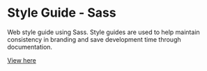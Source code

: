 # Style Guide - Sass

Web style guide using Sass. 
Style guides are used to help maintain consistency in branding and save development time through documentation.

<a href="https://htmlpreview.github.io/?https://github.com/etiennefdayer/Style-Guide---Sass/blob/master/index.html">View here</a>

